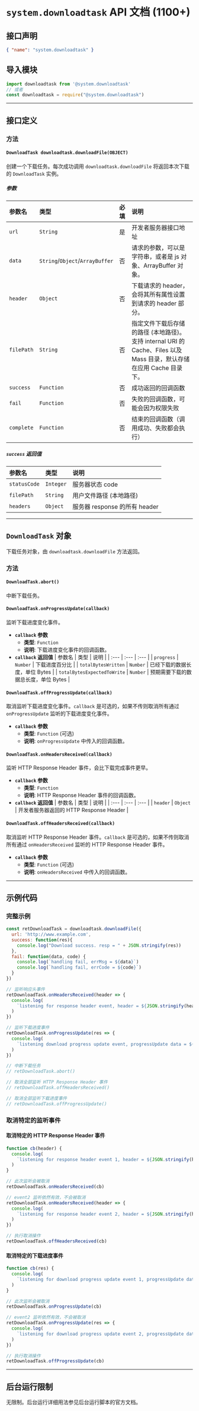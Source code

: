 
# `system.downloadtask` API 文档 (1100+)

## 接口声明
```json
{ "name": "system.downloadtask" }
```

## 导入模块
```javascript
import downloadtask from '@system.downloadtask'
// 或者
const downloadtask = require("@system.downloadtask")
```

---

## 接口定义

### 方法

#### `DownloadTask downloadtask.downloadFile(OBJECT)`
创建一个下载任务。每次成功调用 `downloadtask.downloadFile` 将返回本次下载的 `DownloadTask` 实例。

##### 参数
| 参数名 | 类型 | 必填 | 说明 |
| :--- | :--- | :--- | :--- |
| `url` | `String` | 是 | 开发者服务器接口地址 |
| `data` | `String`/`Object`/`ArrayBuffer` | 否 | 请求的参数，可以是字符串，或者是 js 对象、ArrayBuffer 对象。 |
| `header` | `Object` | 否 | 下载请求的 header，会将其所有属性设置到请求的 header 部分。 |
| `filePath`| `String` | 否 | 指定文件下载后存储的路径 (本地路径)。支持 internal URI 的 Cache、Files 以及 Mass 目录，默认存储在应用 Cache 目录下。 |
| `success` | `Function` | 否 | 成功返回的回调函数 |
| `fail` | `Function` | 否 | 失败的回调函数，可能会因为权限失败 |
| `complete` | `Function` | 否 | 结束的回调函数（调用成功、失败都会执行） |

##### `success` 返回值
| 参数名 | 类型 | 说明 |
| :--- | :--- | :--- |
| `statusCode` | `Integer` | 服务器状态 code |
| `filePath` | `String` | 用户文件路径 (本地路径) |
| `headers` | `Object` | 服务器 response 的所有 header |

---

## `DownloadTask` 对象
下载任务对象，由 `downloadtask.downloadFile` 方法返回。

### 方法

#### `DownloadTask.abort()`
中断下载任务。

#### `DownloadTask.onProgressUpdate(callback)`
监听下载进度变化事件。

- **`callback` 参数**
    - **类型**: `Function`
    - **说明**: 下载进度变化事件的回调函数。
- **`callback` 返回值**
    | 参数名 | 类型 | 说明 |
    | :--- | :--- | :--- |
    | `progress` | `Number` | 下载进度百分比 |
    | `totalBytesWritten` | `Number` | 已经下载的数据长度，单位 Bytes |
    | `totalBytesExpectedToWrite` | `Number` | 预期需要下载的数据总长度，单位 Bytes |

#### `DownloadTask.offProgressUpdate(callback)`
取消监听下载进度变化事件。`callback` 是可选的，如果不传则取消所有通过 `onProgressUpdate` 监听的下载进度变化事件。

- **`callback` 参数**
    - **类型**: `Function` (可选)
    - **说明**: `onProgressUpdate` 中传入的回调函数。

#### `DownloadTask.onHeadersReceived(callback)`
监听 HTTP Response Header 事件，会比下载完成事件更早。

- **`callback` 参数**
    - **类型**: `Function`
    - **说明**: HTTP Response Header 事件的回调函数。
- **`callback` 返回值**
    | 参数名 | 类型 | 说明 |
    | :--- | :--- | :--- |
    | `header` | `Object` | 开发者服务器返回的 HTTP Response Header |

#### `DownloadTask.offHeadersReceived(callback)`
取消监听 HTTP Response Header 事件。`callback` 是可选的，如果不传则取消所有通过 `onHeadersReceived` 监听的 HTTP Response Header 事件。

- **`callback` 参数**
    - **类型**: `Function` (可选)
    - **说明**: `onHeadersReceived` 中传入的回调函数。

---

## 示例代码

### 完整示例
```javascript
const retDownloadTask = downloadtask.downloadFile({
  url: 'http://www.example.com',
  success: function(res){
    console.log("Download success. resp = " + JSON.stringify(res))
  },
  fail: function(data, code) {
    console.log(`handling fail, errMsg = ${data}`)
    console.log(`handling fail, errCode = ${code}`)
  }
})

// 监听响应头事件
retDownloadTask.onHeadersReceived(header => {
  console.log(
    `listening for response header event, header = ${JSON.stringify(header)}`
  )
})

// 监听下载进度事件
retDownloadTask.onProgressUpdate(res => {
  console.log(
    `listening download progress update event, progressUpdate data = ${JSON.stringify(res)}`
  )
})

// 中断下载任务
// retDownloadTask.abort()

// 取消全部监听 HTTP Response Header 事件
// retDownloadTask.offHeadersReceived()

// 取消全部监听下载进度事件
// retDownloadTask.offProgressUpdate()

```

### 取消特定的监听事件

#### 取消特定的 HTTP Response Header 事件
```javascript
function cb(header) {
  console.log(
    `listening for response header event 1, header = ${JSON.stringify(header)}`
  )
}

// 此次监听会被取消
retDownloadTask.onHeadersReceived(cb)

// event2 监听依然有效，不会被取消
retDownloadTask.onHeadersReceived(header => {
  console.log(
    `listening for response header event 2, header = ${JSON.stringify(header)}`
  )
})

// 执行取消操作
retDownloadTask.offHeadersReceived(cb)
```

#### 取消特定的下载进度事件
```javascript
function cb(res) {
  console.log(
    `listening for download progress update event 1, progressUpdate data = ${JSON.stringify(res)}`
  )
}

// 此次监听会被取消
retDownloadTask.onProgressUpdate(cb)

// event2 监听依然有效，不会被取消
retDownloadTask.onProgressUpdate(res => {
  console.log(
    `listening for download progress update event 2, progressUpdate data = ${JSON.stringify(res)}`
  )
})

// 执行取消操作
retDownloadTask.offProgressUpdate(cb)
```

---

## 后台运行限制
无限制。后台运行详细用法参见后台运行脚本的官方文档。
